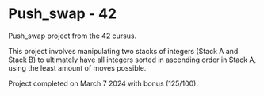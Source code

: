 # Push_swap - 42
Push_swap project from the 42 cursus.

This project involves manipulating two stacks of integers (Stack A and Stack B) to ultimately have all integers sorted in ascending order in Stack A, using the least amount of moves possible.

Project completed on March 7 2024 with bonus (125/100).
